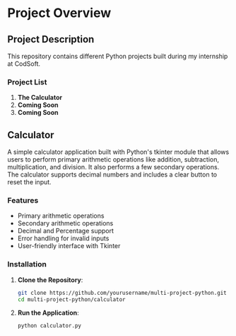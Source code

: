 # Project Overview

## Project Description

This repository contains different Python projects built during my internship at CodSoft.  

### Project List

1. **The Calculator**
2. **Coming Soon**
3. **Coming Soon**

## Calculator

A simple calculator application built with Python's tkinter module that allows users to perform primary arithmetic operations like addition, subtraction, multiplication, and division. It also performs a few secondary operations. The calculator supports decimal numbers and includes a clear button to reset the input.

### Features

- Primary arithmetic operations
- Secondary arithmetic operations
- Decimal and Percentage support
- Error handling for invalid inputs
- User-friendly interface with Tkinter

### Installation

1. **Clone the Repository**:
    ```sh
    git clone https://github.com/yourusername/multi-project-python.git
    cd multi-project-python/calculator
    ```

2. **Run the Application**:
    ```sh
    python calculator.py
    ```
